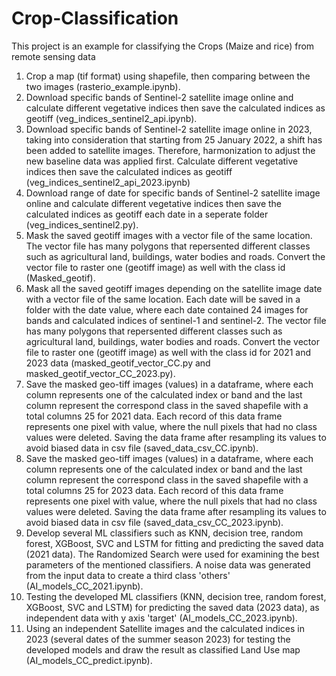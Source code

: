 # Crop-Classification
This project is an example for classifying the Crops (Maize and rice) from remote sensing data
1. Crop a map (tif format) using shapefile, then comparing between the two images (rasterio_example.ipynb).
2. Download specific bands of Sentinel-2 satellite image online and calculate different vegetative indices then save the calculated indices as geotiff (veg_indices_sentinel2_api.ipynb).
3. Download specific bands of Sentinel-2 satellite image online in 2023, taking into consideration that starting from 25 January 2022, a shift has been added to satellite images. Therefore, harmonization to adjust the new baseline data was applied first. Calculate different vegetative indices then save the calculated indices as geotiff (veg_indices_sentinel2_api_2023.ipynb)
5. Download range of date for specific bands of Sentinel-2 satellite image online and calculate different vegetative indices then save the calculated indices as geotiff each date in a seperate folder (veg_indices_sentinel2.py).
6. Mask the saved geotiff images with a vector file of the same location. The vector file has many polygons that repersented different classes such as agricultural land, buildings, water bodies and roads. Convert the vector file to raster one (geotiff image) as well with the class id (Masked_geotif).
7. Mask all the saved geotiff images depending on the satellite image date with a vector file of the same location. Each date will be saved in a folder with the date value, where each date contained 24 images for bands and calculated indices of sentinel-1 and sentinel-2. The vector file has many polygons that repersented different classes such as agricultural land, buildings, water bodies and roads. Convert the vector file to raster one (geotiff image) as well with the class id for 2021 and 2023 data (masked_geotif_vector_CC.py and masked_geotif_vector_CC_2023.py).
8. Save the masked geo-tiff images (values) in a dataframe, where each column represents one of the calculated index or band and the last column represent the correspond class in the saved shapefile with a total columns 25 for 2021 data. Each record of this data frame represents one pixel with value, where the null pixels that had no class values were deleted. Saving the data frame after resampling its values to avoid biased data in csv file (saved_data_csv_CC.ipynb).
9. Save the masked geo-tiff images (values) in a dataframe, where each column represents one of the calculated index or band and the last column represent the correspond class in the saved shapefile with a total columns 25 for 2023 data. Each record of this data frame represents one pixel with value, where the null pixels that had no class values were deleted. Saving the data frame after resampling its values to avoid biased data in csv file (saved_data_csv_CC_2023.ipynb). 
10. Develop several ML classifiers such as KNN, decision tree, random forest, XGBoost, SVC and LSTM for fitting and predicting the saved data (2021 data). The Randomized Search were used for examining the best parameters of the mentioned classifiers. A noise data was generated from the input data to create a third class 'others' (AI_models_CC_2021.ipynb).
11. Testing the developed ML classifiers (KNN, decision tree, random forest, XGBoost, SVC and LSTM) for predicting the saved data (2023 data), as independent data with y axis 'target' (AI_models_CC_2023.ipynb).
12. Using an independent Satellite images and the calculated indices in 2023 (several dates of the summer season 2023) for testing the developed models and draw the result as classified Land Use map (AI_models_CC_predict.ipynb).
